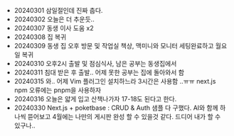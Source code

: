 - 20240301 삼일절인데 진짜 춥다.
- 20240302 오늘은 더 추운듯..
- 20240307 동생 이사 도움 x2
- 20240308 집 복귀
- 20240309 동생 집 오후 방문 및 작업실 책상, 맥미니와 모니터 세팅완료하고 월요일 복귀
- 20240310 오후2시 출발 및 점심식사, 남은 공부는 동생집에서
- 20240311 침대 받은 후 출발.. 어제 못한 공부는 집에 돌아와서 함
- 20240315 와.. 어제 Vim 플러그인 설치하느라 3시간은 사용함 ..ㅠㅠ next.js npm 오류에는 pnpm을 사용하자
- 20240316 오늘은 얇게 입고 산책나가자 17-18도 된다고 한다.
- 20240330 Next.js + poketbase : CRUD & Auth 샘플 다 구했다. AI와 함께 하나씩 뜯어보고 4월에는 나만의 게시판 완성 할 수 있을것 같다. 드디어 내가 할 수 있구나..
